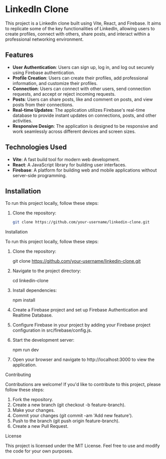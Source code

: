 # LinkedIn Clone

This project is a LinkedIn clone built using Vite, React, and Firebase. It aims to replicate some of the key functionalities of LinkedIn, allowing users to create profiles, connect with others, share posts, and interact within a professional networking environment.

## Features

- **User Authentication**: Users can sign up, log in, and log out securely using Firebase authentication.
- **Profile Creation**: Users can create their profiles, add professional information, and customize their profiles.
- **Connection**: Users can connect with other users, send connection requests, and accept or reject incoming requests.
- **Posts**: Users can share posts, like and comment on posts, and view posts from their connections.
- **Real-time Updates**: The application utilizes Firebase's real-time database to provide instant updates on connections, posts, and other activities.
- **Responsive Design**: The application is designed to be responsive and work seamlessly across different devices and screen sizes.

## Technologies Used

- **Vite**: A fast build tool for modern web development.
- **React**: A JavaScript library for building user interfaces.
- **Firebase**: A platform for building web and mobile applications without server-side programming.

## Installation

To run this project locally, follow these steps:

1. Clone the repository:

   ```bash
   git clone https://github.com/your-username/linkedin-clone.git


Installation

To run this project locally, follow these steps:

1. Clone the repository:

   git clone https://github.com/your-username/linkedin-clone.git

2. Navigate to the project directory:

   cd linkedin-clone

3. Install dependencies:

   npm install

4. Create a Firebase project and set up Firebase Authentication and Realtime Database.

5. Configure Firebase in your project by adding your Firebase project configuration in src/firebase/config.js.

6. Start the development server:

   npm run dev

7. Open your browser and navigate to http://localhost:3000 to view the application.

Contributing

Contributions are welcome! If you'd like to contribute to this project, please follow these steps:

1. Fork the repository.
2. Create a new branch (git checkout -b feature-branch).
3. Make your changes.
4. Commit your changes (git commit -am 'Add new feature').
5. Push to the branch (git push origin feature-branch).
6. Create a new Pull Request.

License

This project is licensed under the MIT License. Feel free to use and modify the code for your own purposes.
